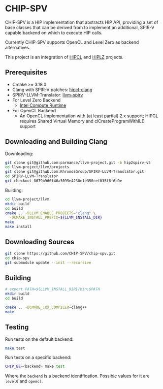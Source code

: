 # CHIP-SPV

CHIP-SPV is a HIP implementation that abstracts HIP API, providing a
set of base classes that can be derived from to implement an
additional, SPIR-V capable backend on which to execute HIP
calls.

Currently CHIP-SPV supports OpenCL and Level Zero as backend alternatives.

This project is an integration of [HIPCL](https://github.com/cpc/hipcl) and
[HIPLZ](https://github.com/jz10/anl-gt-gpu/) projects.

## Prerequisites

* Cmake >= 3.18.0
* Clang with SPIR-V patches: [hipcl-clang](https://github.com/parmance/llvm-project)
* SPIRV-LLVM-Translator: [llvm-spirv](https://github.com/KhronosGroup/SPIRV-LLVM-Translator)
* For Level Zero Backend
  * [Intel Compute Runtime](https://github.com/intel/compute-runtime)
* For OpenCL Backend
  * An OpenCL implementation with (at least partial) 2.x support;
    HIPCL requires Shared Virtual Memory and clCreateProgramWithIL()
    support

## Downloading and Building Clang

Downloading:

```bash
git clone git@github.com:parmance/llvm-project.git -b hip2spirv-v5
cd llvm-project/llvm/projects
git clone git@github.com:KhronosGroup/SPIRV-LLVM-Translator.git
cd SPIRV-LLVM-Translator
git checkout 8679b960f46a5095e4230e1e350cef035f6f6b9e
```

Building:

```bash
cd llvm-project/llvm
mkdir build
cd build
cmake .. -DLLVM_ENABLE_PROJECTS="clang" \
  -DCMAKE_INSTALL_PREFIX=${LLVM_INSTALL_DIR}
make
make install
```

## Downloading Sources

```bash
git clone https://github.com/CHIP-SPV/chip-spv.git
cd chip-spv
git submodule update --init --recursive
```

## Building

```bash
# export PATH=${LLVM_INSTALL_DIR}/bin:$PATH
mkdir build
cd build

cmake .. -DCMAKE_CXX_COMPILER=clang++
make
```

## Testing

Run tests on the default backend:

```bash
make test
```

Run tests on a specific backend:

```bash
CHIP_BE=<backend> make test
```

Where the `backend` is a backend identification. Possible values for it are
`level0` and `opencl`.
